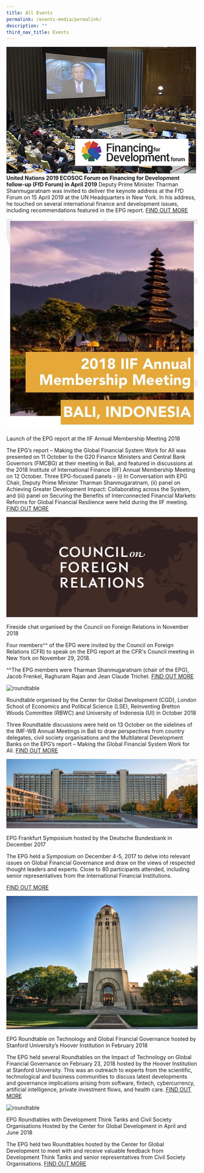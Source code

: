 ```yaml
---
title: All Events
permalink: /events-media/permalink/
description: ""
third_nav_title: Events
---
```

![Image of United Nations 2019](/images/Events%20Media/img-united-nations-2019.jpg) 
**United Nations 2019 ECOSOC Forum on Financing for Development follow-up (FfD Forum) in April 2019** 
Deputy Prime Minister Tharman Shanmugaratnam was invited to deliver the keynote address at the FfD Forum on 15 April 2019 at the UN Headquarters in New York. In his address, he touched on several international finance and development issues, including recommendations featured in the EPG report.
[FIND OUT MORE](/events-media/2019-united-nations-ecosoc/)

![IIF Annual](/images/Events%20Media/iif%20annual.jpg)

Launch of the EPG report at the IIF Annual Membership Meeting 2018

The EPG’s report – Making the Global Financial System Work for All was presented on 11 October to the G20 Finance Ministers and Central Bank Governors (FMCBG) at their meeting in Bali, and featured in discussions at the 2018 Institute of International Finance (IIF) Annual Membership Meeting on 12 October. Three EPG-focused panels - (i) In Conversation with EPG Chair, Deputy Prime Minister Tharman Shanmugaratnam, (ii) panel on Achieving Greater Development Impact: Collaborating across the System, and (iii) panel on Securing the Benefits of Interconnected Financial Markets: Reforms for Global Financial Resilience were held during the IIF meeting.
[FIND OUT MORE](/events-media/events/2018-iif-epg-panel-launch/)

![Fireside chat](/images/Events%20Media/cfr-logo-og.png)

Fireside chat organised by the Council on Foreign Relations in November 2018

Four members^^ of the EPG were invited by the Council on Foreign Relations (CFR) to speak on the EPG report at the CFR's Council meeting in New York on November 29, 2018.

^^The EPG members were Tharman Shanmugaratnam (chair of the EPG), Jacob Frenkel, Raghuram Rajan and Jean Claude Trichet.
[FIND OUT MORE](/events-media/events/2018-council-on-foreign-relations/)

![roundtable](/images/Events%20Media/epg-roundtable.jpg)

Roundtable organised by the Center for Global Development (CGD), London School of Economics and Political Science (LSE), Reinventing Bretton Woods Committee (RBWC) and University of Indonesia (UI) in October 2018

Three Roundtable discussions were held on 13 October on the sidelines of the IMF-WB Annual Meetings in Bali to draw perspectives from country delegates, civil society organisations and the Multilateral Development Banks on the EPG’s report – Making the Global Financial System Work for All.
[FIND OUT MORE](/events-media/events/2018-roundtable-center-for-global-development/)

![bundesbank](/images/Events%20Media/bundesbank.jpg)

EPG Frankfurt Symposium hosted by the Deutsche Bundesbank in December 2017

The EPG held a Symposium on December 4-5, 2017 to delve into relevant issues on Global Financial Governance and draw on the views of respected thought leaders and experts. Close to 80 participants attended, including senior representatives from the International Financial Institutions.

[FIND OUT MORE](/events-media/events/2017-epg-frankfurt-symposium-by-deutsche-bundesbank/)

![hoover-institutestanford](/images/Events%20Media/hoover-institutestanford.png)

EPG Roundtable on Technology and Global Financial Governance hosted by Stanford University’s Hoover Institution in February 2018

The EPG held several Roundtables on the Impact of Technology on Global Financial Governance on February 23, 2018 hosted by the Hoover Institution at Stanford University. This was an outreach to experts from the scientific, technological and business communities to discuss latest developments and governance implications arising from software, fintech, cybercurrency, artificial intelligence, private investment flows, and health care.
[FIND OUT MORE](/events-media/events/2018-epg-roundtable-stanford/)

![roundtable](/images/Events%20Media/epg-roundtable.jpg)

EPG Roundtables with Development Think Tanks and Civil Society Organisations Hosted by the Center for Global Development in April and June 2018

The EPG held two Roundtables hosted by the Center for Global Development to meet with and receive valuable feedback from Development Think Tanks and senior representatives from Civil Society Organisations.
[FIND OUT MORE](https://www.globalfinancialgovernance.org/events-and-non-papers/events/epg-roundtables-with-development-think-tankers-and-civil-society-organisations)